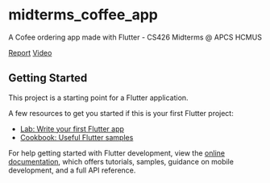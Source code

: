 # midterms_coffee_app

A Cofee ordering app made with Flutter - CS426 Midterms @ APCS HCMUS

[Report](https://docs.google.com/document/d/1AEF-74lneYKBbBwxCO5P7loNFJ9MIf610pYcbbhDy78/edit?usp=sharing)
[Video](https://drive.google.com/file/d/1TFUShYQ_2xqbK-ImGIgcniyoqWyK3rns/view?usp=sharing)

## Getting Started

This project is a starting point for a Flutter application.

A few resources to get you started if this is your first Flutter project:

- [Lab: Write your first Flutter app](https://docs.flutter.dev/get-started/codelab)
- [Cookbook: Useful Flutter samples](https://docs.flutter.dev/cookbook)

For help getting started with Flutter development, view the
[online documentation](https://docs.flutter.dev/), which offers tutorials,
samples, guidance on mobile development, and a full API reference.
